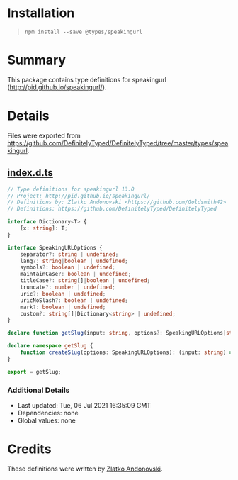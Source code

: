 # Installation
> `npm install --save @types/speakingurl`

# Summary
This package contains type definitions for speakingurl (http://pid.github.io/speakingurl/).

# Details
Files were exported from https://github.com/DefinitelyTyped/DefinitelyTyped/tree/master/types/speakingurl.
## [index.d.ts](https://github.com/DefinitelyTyped/DefinitelyTyped/tree/master/types/speakingurl/index.d.ts)
````ts
// Type definitions for speakingurl 13.0
// Project: http://pid.github.io/speakingurl/
// Definitions by: Zlatko Andonovski <https://github.com/Goldsmith42>
// Definitions: https://github.com/DefinitelyTyped/DefinitelyTyped

interface Dictionary<T> {
    [x: string]: T;
}

interface SpeakingURLOptions {
    separator?: string | undefined;
    lang?: string|boolean | undefined;
    symbols?: boolean | undefined;
    maintainCase?: boolean | undefined;
    titleCase?: string[]|boolean | undefined;
    truncate?: number | undefined;
    uric?: boolean | undefined;
    uricNoSlash?: boolean | undefined;
    mark?: boolean | undefined;
    custom?: string[]|Dictionary<string> | undefined;
}

declare function getSlug(input: string, options?: SpeakingURLOptions|string): string;

declare namespace getSlug {
    function createSlug(options: SpeakingURLOptions): (input: string) => string;
}

export = getSlug;

````

### Additional Details
 * Last updated: Tue, 06 Jul 2021 16:35:09 GMT
 * Dependencies: none
 * Global values: none

# Credits
These definitions were written by [Zlatko Andonovski](https://github.com/Goldsmith42).
